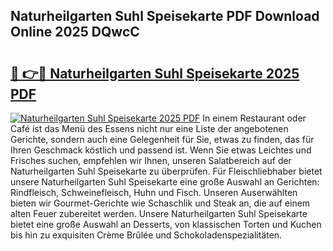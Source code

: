 ## Naturheilgarten Suhl Speisekarte PDF Download Online 2025 DQwcC

# <h2><a href="http://gc8etnj.nevu.top/?p=Naturheilgarten+Suhl+Speisekarte">🔗 👉🔴 Naturheilgarten Suhl Speisekarte 2025 PDF</a></h2>

[![Naturheilgarten Suhl Speisekarte 2025 PDF](https://i.imgur.com/dBaPXMq.png)](http://gc8etnj.nevu.top/?p=Naturheilgarten+Suhl+Speisekarte)
In einem Restaurant oder Café ist das Menü des Essens nicht nur eine Liste der angebotenen Gerichte, sondern auch eine Gelegenheit für Sie, etwas zu finden, das für Ihren Geschmack köstlich und passend ist. Wenn Sie etwas Leichtes und Frisches suchen, empfehlen wir Ihnen, unseren Salatbereich auf der Naturheilgarten Suhl Speisekarte zu überprüfen. Für Fleischliebhaber bietet unsere Naturheilgarten Suhl Speisekarte eine große Auswahl an Gerichten: Rindfleisch, Schweinefleisch, Huhn und Fisch. Unseren Auserwählten bieten wir Gourmet-Gerichte wie Schaschlik und Steak an, die auf einem alten Feuer zubereitet werden. Unsere Naturheilgarten Suhl Speisekarte bietet eine große Auswahl an Desserts, von klassischen Torten und Kuchen bis hin zu exquisiten Crème Brûlée und Schokoladenspezialitäten.
